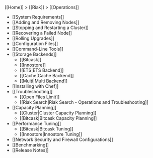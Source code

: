 [[Home]] > [[Riak]] > [[Operations]]

* [[System Requirements]]
* [[Adding and Removing Nodes]]
* [[Stopping and Restarting a Cluster]]
* [[Recovering a Failed Node]]
* [[Rolling Upgrades]]
* [[Configuration Files]]
* [[Command-Line Tools]]
* [[Storage Backends]]
  * [[Bitcask]]
  * [[Innostore]]
  * [[ETS|ETS Backend]]
  * [[Cache|Cache Backend]]
  * [[Multi|Multi Backend]]
* [[Installing with Chef]]
* [[Troubleshooting]]   
  * [[Open Files Limit]]
  * [[Riak Search|Riak Search - Operations and Troubleshooting]]
* [[Capacity Planning]]
  * [[Cluster|Cluster Capacity Planning]]
  * [[Bitcask|Bitcask Capacity Planning]]
* [[Performance Tuning]]
  * [[Bitcask|Bitcask Tuning]]
  * [[Innostore|Innostore Tuning]]
* [[Network Security and Firewall Configurations]]
* [[Benchmarking]]
  <!-- * [[Basho Bench|Benchmarking with Basho Bench]] -->
* [[Release Notes]]
